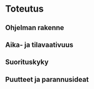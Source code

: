 # Toteutus

## Ohjelman rakenne

## Aika- ja tilavaativuus

## Suorituskyky

## Puutteet ja parannusideat
